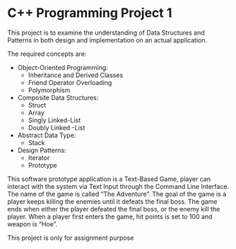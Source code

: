 # C++ Programming Project 1

This project is to examine the understanding of Data Structures and Patterns in both design and implementation on an actual application.

The required concepts are:
* Object-Oriented Programming:
  * Inheritance and Derived Classes
  * Friend Operator Overloading
  * Polymorphism
* Composite Data Structures:
  * Struct
  * Array
  * Singly Linked-List
  * Doubly Linked -List
* Abstract Data Type:
  * Stack
* Design Patterns:
  * Iterator
  * Prototype

This software prototype application is a Text-Based Game, player can interact with the system via Text
Input through the Command Line Interface. The name of the game is called “The Adventure”. The goal
of the game is a player keeps killing the enemies until it defeats the final boss. The game ends when
either the player defeated the final boss, or the enemy kill the player. When a player first enters the
game, hit points is set to 100 and weapon is “Hoe”.

This project is only for assignment purpose
